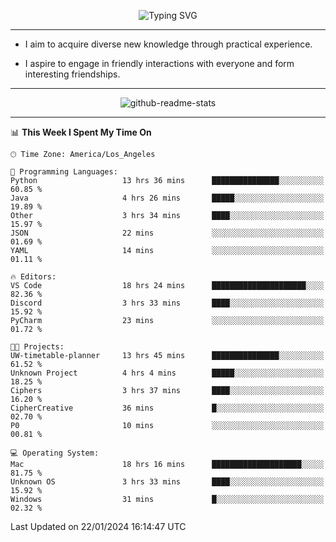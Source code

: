 <p align="center">
  <img src="https://readme-typing-svg.demolab.com?font=Fira+Code&weight=500&size=32&duration=2500&pause=1600&center=true&vCenter=true&random=false&width=1024&height=64&lines=Hi+there+%F0%9F%91%8B;I'm+delighted+you+could+make+it+here+%F0%9F%8E%89;I'm+Harry%2C+a+college+student+still+finding+my+way" alt="Typing SVG" />
</p>


---


- I aim to acquire diverse new knowledge through practical experience.

- I aspire to engage in friendly interactions with everyone and form interesting friendships.


---


<p align="center">
  <img src="https://github-readme-stats.vercel.app/api?username=Harry-Jing&show_icons=true" alt="github-readme-stats"/>
</p>


---

<!--START_SECTION:waka-->
📊 **This Week I Spent My Time On** 

```text
🕑︎ Time Zone: America/Los_Angeles

💬 Programming Languages: 
Python                   13 hrs 36 mins      ███████████████░░░░░░░░░░   60.85 % 
Java                     4 hrs 26 mins       █████░░░░░░░░░░░░░░░░░░░░   19.89 % 
Other                    3 hrs 34 mins       ████░░░░░░░░░░░░░░░░░░░░░   15.97 % 
JSON                     22 mins             ░░░░░░░░░░░░░░░░░░░░░░░░░   01.69 % 
YAML                     14 mins             ░░░░░░░░░░░░░░░░░░░░░░░░░   01.11 % 

🔥 Editors: 
VS Code                  18 hrs 24 mins      █████████████████████░░░░   82.36 % 
Discord                  3 hrs 33 mins       ████░░░░░░░░░░░░░░░░░░░░░   15.92 % 
PyCharm                  23 mins             ░░░░░░░░░░░░░░░░░░░░░░░░░   01.72 % 

🐱‍💻 Projects: 
UW-timetable-planner     13 hrs 45 mins      ███████████████░░░░░░░░░░   61.52 % 
Unknown Project          4 hrs 4 mins        █████░░░░░░░░░░░░░░░░░░░░   18.25 % 
Ciphers                  3 hrs 37 mins       ████░░░░░░░░░░░░░░░░░░░░░   16.20 % 
CipherCreative           36 mins             █░░░░░░░░░░░░░░░░░░░░░░░░   02.70 % 
P0                       10 mins             ░░░░░░░░░░░░░░░░░░░░░░░░░   00.81 % 

💻 Operating System: 
Mac                      18 hrs 16 mins      ████████████████████░░░░░   81.75 % 
Unknown OS               3 hrs 33 mins       ████░░░░░░░░░░░░░░░░░░░░░   15.92 % 
Windows                  31 mins             █░░░░░░░░░░░░░░░░░░░░░░░░   02.32 % 
```


 Last Updated on 22/01/2024 16:14:47 UTC
<!--END_SECTION:waka-->
